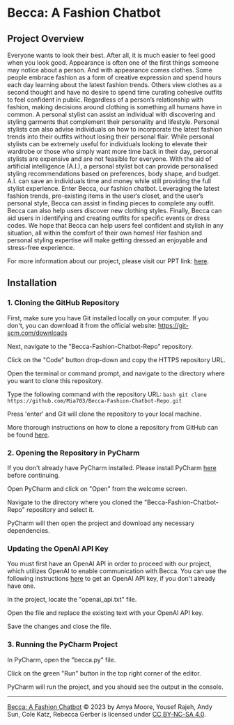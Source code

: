 # Becca: A Fashion Chatbot

## Project Overview

Everyone wants to look their best. After all, it is much easier to feel good when you look good. Appearance is often one of the first things someone may notice about a person. And with appearance comes clothes. Some people embrace fashion as a form of creative expression and spend hours each day learning about the latest fashion trends. Others view clothes as a second thought and have no desire to spend time curating cohesive outfits to feel confident in public. Regardless of a person’s relationship with fashion, making decisions around clothing is something all humans have in common. A personal stylist can assist an individual with discovering and styling garments that complement their personality and lifestyle. Personal stylists can also advise individuals on how to incorporate the latest fashion trends into their outfits without losing their personal flair. While personal stylists can be extremely useful for individuals looking to elevate their wardrobe or those who simply want more time back in their day, personal stylists are expensive and are not feasible for everyone. With the aid of artificial intelligence (A.I.), a personal stylist bot can provide personalised styling recommendations based on preferences, body shape, and budget. A.I. can save an individuals time and money while still providing the full stylist experience. Enter Becca, our fashion chatbot. Leveraging the latest fashion trends, pre-existing items in the user’s closet, and the user’s personal style, Becca can assist in finding pieces to complete any outfit. Becca can also help users discover new clothing styles. Finally, Becca can aid users in identifying and creating outfits for specific events or dress codes. We hope that Becca can help users feel confident and stylish in any situation, all within the comfort of their own homes! Her fashion and personal styling expertise will make getting dressed an enjoyable and stress-free experience.

For more information about our project, please visit our PPT link: [here](https://www.canva.com/design/DAFgF4dkEtM/KAdjXQ1418dzx2l9Ipjo_A/edit?utm_content=DAFgF4dkEtM&utm_campaign=designshare&utm_medium=link2&utm_source=sharebutton).

## Installation 

### 1. Cloning the GitHub Repository
First, make sure you have Git installed locally on your computer. If you don't, you can download it from the official website: https://git-scm.com/downloads

Next, navigate to the "Becca-Fashion-Chatbot-Repo" repository.

Click on the "Code" button drop-down and copy the HTTPS repository URL.

Open the terminal or command prompt, and navigate to the directory where you want to clone this repository.

Type the following command with the repository URL: `bash git clone https://github.com/Mia703/Becca-Fashion-Chatbot-Repo.git`

Press 'enter' and Git will clone the repository to your local machine.

More thorough instructions on how to clone a repository from GitHub can be found [here](https://docs.github.com/en/repositories/creating-and-managing-repositories/cloning-a-repository).

### 2. Opening the Repository in PyCharm
If you don't already have PyCharm installed. Please install PyCharm [here](https://www.jetbrains.com/pycharm/) before continuing.

Open PyCharm and click on "Open" from the welcome screen.

Navigate to the directory where you cloned the "Becca-Fashion-Chatbot-Repo" repository and select it.

PyCharm will then open the project and download any necessary dependencies.

### Updating the OpenAI API Key
You must first have an OpenAI API in order to proceed with our project, which utilizes OpenAI to enable communication with Becca. You can use the following instructions [here](https://www.howtogeek.com/885918/how-to-get-an-openai-api-key/) to get an OpenAI API key, if you don't already have one.

In the project, locate the "openai_api.txt" file.

Open the file and replace the existing text with your OpenAI API key.

Save the changes and close the file.

### 3. Running the PyCharm Project
In PyCharm, open the "becca.py" file.

Click on the green "Run" button in the top right corner of the editor.

PyCharm will run the project, and you should see the output in the console.

-----

[Becca: A Fashion Chatbot](https://github.com/Mia703/Becca-Fashion-Chatbot-Repo#becca-a-fashion-chatbot) © 2023 by Amya Moore, Yousef Rajeh, Andy Sun, Cole Katz, Rebecca Gerber is licensed under [CC BY-NC-SA 4.0](http://creativecommons.org/licenses/by-nc-sa/4.0/?ref=chooser-v1).
